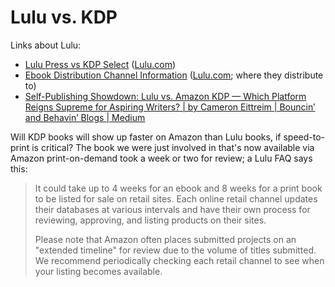 # Lulu vs. KDP

Links about Lulu:  

- [Lulu Press vs KDP Select](https://kdp.lulu.com/) ([Lulu.com](http://lulu.com/))
- [Ebook Distribution Channel Information](https://help.lulu.com/en/support/solutions/articles/64000255454-ebook-distribution-channel-information) ([Lulu.com](http://lulu.com/); where they distribute to)
- [Self-Publishing Showdown: Lulu vs. Amazon KDP — Which Platform Reigns Supreme for Aspiring Writers? | by Cameron Eittreim | Bouncin’ and Behavin’ Blogs | Medium](https://medium.com/bouncin-and-behavin-blogs/self-publishing-showdown-lulu-vs-amazon-kdp-which-platform-reigns-supreme-for-aspiring-writers-cd2421446b76) 

Will KDP books will show up faster on Amazon than Lulu books, if speed-to-print is critical? The book we were just involved in that's now available via Amazon print-on-demand took a week or two for review; a Lulu FAQ says this:

> It could take up to 4 weeks for an ebook and 8 weeks for a print book to be listed for sale on retail sites. Each online retail channel updates their databases at various intervals and have their own process for reviewing, approving, and listing products on their sites.
> 
> Please note that Amazon often places submitted projects on an "extended timeline" for review due to the volume of titles submitted. We recommend periodically checking each retail channel to see when your listing becomes available.

